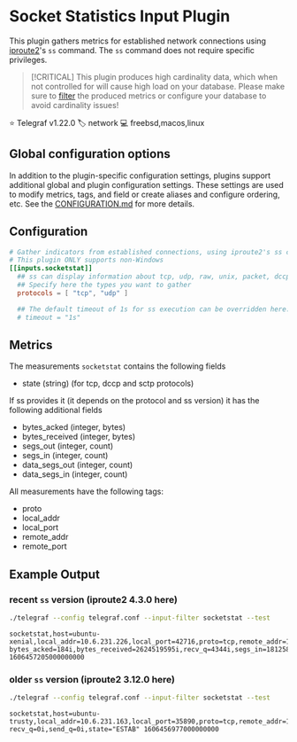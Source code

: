 # Socket Statistics Input Plugin

This plugin gathers metrics for established network connections using
[iproute2][iproute]'s `ss` command. The `ss` command does not require specific
privileges.

> [!CRITICAL]
> This plugin produces high cardinality data, which when not controlled for will
> cause high load on your database. Please make sure to [filter][filtering] the
> produced metrics or configure your database to avoid cardinality issues!

⭐ Telegraf v1.22.0
🏷️ network
💻 freebsd,macos,linux

[iproute]: https://github.com/iproute2/iproute2
[filtering]: /docs/CONFIGURATION.md#metric-filtering

## Global configuration options <!-- @/docs/includes/plugin_config.md -->

In addition to the plugin-specific configuration settings, plugins support
additional global and plugin configuration settings. These settings are used to
modify metrics, tags, and field or create aliases and configure ordering, etc.
See the [CONFIGURATION.md][CONFIGURATION.md] for more details.

[CONFIGURATION.md]: ../../../docs/CONFIGURATION.md#plugins

## Configuration

```toml @sample.conf
# Gather indicators from established connections, using iproute2's ss command.
# This plugin ONLY supports non-Windows
[[inputs.socketstat]]
  ## ss can display information about tcp, udp, raw, unix, packet, dccp and sctp sockets
  ## Specify here the types you want to gather
  protocols = [ "tcp", "udp" ]

  ## The default timeout of 1s for ss execution can be overridden here:
  # timeout = "1s"
```

## Metrics

The measurements `socketstat` contains the following fields

- state (string) (for tcp, dccp and sctp protocols)

If ss provides it (it depends on the protocol and ss version) it has the
following additional fields

- bytes_acked (integer, bytes)
- bytes_received (integer, bytes)
- segs_out (integer, count)
- segs_in (integer, count)
- data_segs_out (integer, count)
- data_segs_in (integer, count)

All measurements have the following tags:

- proto
- local_addr
- local_port
- remote_addr
- remote_port

## Example Output

### recent `ss` version (iproute2 4.3.0 here)

```sh
./telegraf --config telegraf.conf --input-filter socketstat --test
```

```text
socketstat,host=ubuntu-xenial,local_addr=10.6.231.226,local_port=42716,proto=tcp,remote_addr=192.168.2.21,remote_port=80 bytes_acked=184i,bytes_received=2624519595i,recv_q=4344i,segs_in=1812580i,segs_out=661642i,send_q=0i,state="ESTAB" 1606457205000000000
```

### older `ss` version (iproute2 3.12.0 here)

```sh
./telegraf --config telegraf.conf --input-filter socketstat --test
```

```text
socketstat,host=ubuntu-trusty,local_addr=10.6.231.163,local_port=35890,proto=tcp,remote_addr=192.168.2.21,remote_port=80 recv_q=0i,send_q=0i,state="ESTAB" 1606456977000000000
```
